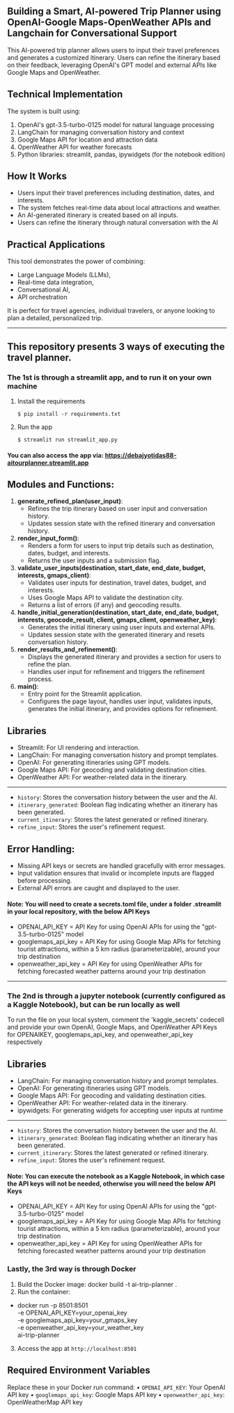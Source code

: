 Building a Smart, AI-powered Trip Planner using OpenAI-Google Maps-OpenWeather APIs and Langchain for Conversational Support
----------------------
This AI-powered trip planner allows users to input their travel preferences and generates a customized itinerary. Users can refine the itinerary 
based on their feedback, leveraging OpenAI's GPT model and external APIs like Google Maps and OpenWeather.

Technical Implementation
----------------------
The system is built using:

1. OpenAI's gpt-3.5-turbo-0125 model for natural language processing
2. LangChain for managing conversation history and context
3. Google Maps API for location and attraction data
4. OpenWeather API for weather forecasts
5. Python libraries: streamlit, pandas, ipywidgets (for the notebook edition)

How It Works
----------------------
- Users input their travel preferences including destination, dates, and interests.
- The system fetches real-time data about local attractions and weather.
- An AI-generated itinerary is created based on all inputs.
- Users can refine the itinerary through natural conversation with the AI

Practical Applications
----------------------
This tool demonstrates the power of combining:

- Large Language Models (LLMs),
- Real-time data integration,
- Conversational AI,
- API orchestration

It is perfect for travel agencies, individual travelers, or anyone looking to plan a detailed, personalized trip.

----------------------

## This repository presents 3 ways of executing the travel planner.

### The 1st is through a streamlit app, and to run it on your own machine

1. Install the requirements

   ```
   $ pip install -r requirements.txt
   ```

2. Run the app

   ```
   $ streamlit run streamlit_app.py
   
   ```
#### You can also access the app via: https://debajyotidas88-aitourplanner.streamlit.app
   
Modules and Functions:
----------------------
1. **generate_refined_plan(user_input)**:
    - Refines the trip itinerary based on user input and conversation history.
    - Updates session state with the refined itinerary and conversation history.
2. **render_input_form()**:
    - Renders a form for users to input trip details such as destination, dates, budget, 
      and interests.
    - Returns the user inputs and a submission flag.
3. **validate_user_inputs(destination, start_date, end_date, budget, interests, gmaps_client)**:
    - Validates user inputs for destination, travel dates, budget, and interests.
    - Uses Google Maps API to validate the destination city.
    - Returns a list of errors (if any) and geocoding results.
4. **handle_initial_generation(destination, start_date, end_date, budget, interests, geocode_result, client, gmaps_client, openweather_key)**:
    - Generates the initial itinerary using user inputs and external APIs.
    - Updates session state with the generated itinerary and resets conversation history.
5. **render_results_and_refinement()**:
    - Displays the generated itinerary and provides a section for users to refine the plan.
    - Handles user input for refinement and triggers the refinement process.
6. **main()**:
    - Entry point for the Streamlit application.
    - Configures the page layout, handles user input, validates inputs, generates the initial 
      itinerary, and provides options for refinement.
         
Libraries
-------------
- Streamlit: For UI rendering and interaction.
- LangChain: For managing conversation history and prompt templates.
- OpenAI: For generating itineraries using GPT models.
- Google Maps API: For geocoding and validating destination cities.
- OpenWeather API: For weather-related data in the itinerary.
-------------------
- `history`: Stores the conversation history between the user and the AI.
- `itinerary_generated`: Boolean flag indicating whether an itinerary has been generated.
- `current_itinerary`: Stores the latest generated or refined itinerary.
- `refine_input`: Stores the user's refinement request.

Error Handling:
---------------
- Missing API keys or secrets are handled gracefully with error messages.
- Input validation ensures that invalid or incomplete inputs are flagged before processing.
- External API errors are caught and displayed to the user.

#### Note: You will need to create a secrets.toml file, under a folder .streamlit in your local repository, with the below API Keys
- OPENAI_API_KEY      = API Key for using OpenAI APIs for using the "gpt-3.5-turbo-0125" model
- googlemaps_api_key  = API Key for using Google Map APIs for fetching tourist attractions, within a 5 km radius (parameterizable), around your trip destination
- openweather_api_key = API Key for using OpenWeather APIs for fetching forecasted weather patterns around your trip destination 

----------------------


### The 2nd is through a jupyter notebook (currently configured as a Kaggle Notebook), but can be run locally as well

To run the file on your local system, comment the 'kaggle_secrets' codecell and provide your own 
OpenAI, Google Maps, and OpenWeather API Keys for OPENAIKEY, googlemaps_api_key, and openweather_api_key respectively

Libraries
-------------
- LangChain: For managing conversation history and prompt templates.
- OpenAI: For generating itineraries using GPT models.
- Google Maps API: For geocoding and validating destination cities.
- OpenWeather API: For weather-related data in the itinerary.
- ipywidgets: For generating widgets for accepting user inputs at runtime
-------------------
- `history`: Stores the conversation history between the user and the AI.
- `itinerary_generated`: Boolean flag indicating whether an itinerary has been generated.
- `current_itinerary`: Stores the latest generated or refined itinerary.
- `refine_input`: Stores the user's refinement request.

#### Note: You can execute the notebook as a Kaggle Notebook, in which case the API keys will not be needed, otherwise you will need the below API Keys
- OPENAI_API_KEY      = API Key for using OpenAI APIs for using the "gpt-3.5-turbo-0125" model
- googlemaps_api_key  = API Key for using Google Map APIs for fetching tourist attractions, within a 5 km radius (parameterizable), around your trip destination
- openweather_api_key = API Key for using OpenWeather APIs for fetching forecasted weather patterns around your trip destination

### Lastly, the 3rd way is through Docker

1.	Build the Docker image: docker build -t ai-trip-planner .
2.	Run the container:
- docker run -p 8501:8501 \
  -e OPENAI_API_KEY=your_openai_key \
  -e googlemaps_api_key=your_gmaps_key \
  -e openweather_api_key=your_weather_key \
  ai-trip-planner
3. Access the app at `http://localhost:8501`

Required Environment Variables
-------------------
Replace these in your Docker run command:
	•	`OPENAI_API_KEY`: Your OpenAI API key
	•	`googlemaps_api_key`: Google Maps API key
	•	`openweather_api_key`: OpenWeatherMap API key



